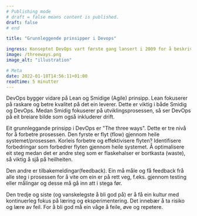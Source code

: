 ```yaml
---
# Publishing mode
# draft = false means content is published. 
draft: false
# end

title: "Grunnleggende prinsipper i Devops"

ingress: Konseptet DevOps vart første gang lansert i 2009 for å beskrive metodar for å få fart på smidige prosessar. Eit av grunnprinsippa er "The Three Ways of DevOps"
image: /threeways.png
image_alt: "illustration"

# Meta
date: 2022-01-18T14:56:11+01:00
readtime: 5 minutter
---
```


DevOps bygger vidare på Lean og Smidige (Agile) prinsipp. Lean fokuserer på raskare og betre kvalitet på det ein leverer. Dette er viktig i både Smidig og DevOps. Medan Smidig fokuserer på utviklingsprosessen, så ser DevOps på eit breiare bilde som også inkluderer drift. 

Eit grunnleggande prinsipp i DevOps er "The three ways". Dette er tre nivå for å forbetre prosessen. Den fyrste er flyt (flow) gjennom heile systemet/prosessen. Korleis forbetre og effektivisere flyten? Identifisere forbedringar som forbedrer flyten gjennom heile systemet. Å optimalisere eit steg medan det er andre steg som er flaskehalser er bortkasta (waste), så viktig å sjå på heilheiten. 

Den andre er tilbakemeldingar(feedback). Ein må måle og få feedback frå alle steg i prosessen for å vite om ein er på rett veg, f.eks. gjennom testing eller målingar og desse må gå inn att i stega før.

Den tredje og siste (og vanskelegste å bli god på) er å få ein kultur med kontinuerleg fokus på læring og eksperimentering. Det innebær å ta risiko og lære av feil. For å bli god må ein våge å feile, øve og repetere.
